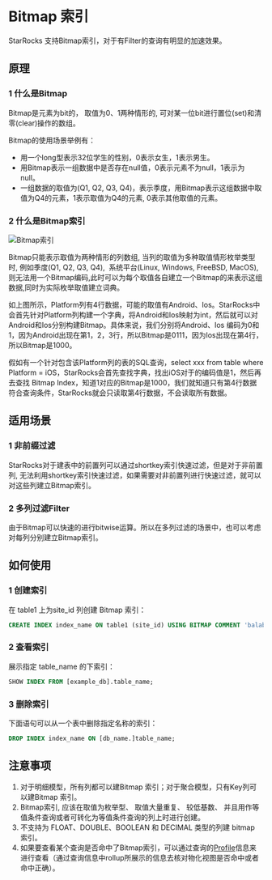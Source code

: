 # Bitmap 索引

StarRocks 支持Bitmap索引，对于有Filter的查询有明显的加速效果。

## 原理

### **1 什么是Bitmap**

Bitmap是元素为bit的， 取值为0、1两种情形的, 可对某一位bit进行置位(set)和清零(clear)操作的数组。

Bitmap的使用场景举例有：

* 用一个long型表示32位学生的性别，0表示女生，1表示男生。
* 用Bitmap表示一组数据中是否存在null值，0表示元素不为null，1表示为null。
* 一组数据的取值为(Q1, Q2, Q3, Q4)，表示季度，用Bitmap表示这组数据中取值为Q4的元素，1表示取值为Q4的元素, 0表示其他取值的元素。

### **2 什么是Bitmap索引**

![Bitmap索引](../assets/3.6.1-1.png)

Bitmap只能表示取值为两种情形的列数组, 当列的取值为多种取值情形枚举类型时, 例如季度(Q1, Q2, Q3, Q4),  系统平台(Linux, Windows, FreeBSD, MacOS), 则无法用一个Bitmap编码,此时可以为每个取值各自建立一个Bitmap的来表示这组数据,同时为实际枚举取值建立词典。

如上图所示，Platform列有4行数据，可能的取值有Android、Ios。StarRocks中会首先针对Platform列构建一个字典，将Android和Ios映射为int，然后就可以对Android和Ios分别构建Bitmap。具体来说，我们分别将Android、Ios 编码为0和1，因为Android出现在第1，2，3行，所以Bitmap是0111，因为Ios出现在第4行，所以Bitmap是1000。

假如有一个针对包含该Platform列的表的SQL查询，select xxx from table where Platform = iOS，StarRocks会首先查找字典，找出iOS对于的编码值是1，然后再去查找 Bitmap Index，知道1对应的Bitmap是1000，我们就知道只有第4行数据符合查询条件，StarRocks就会只读取第4行数据，不会读取所有数据。

## 适用场景

### **1 非前缀过滤**

StarRocks对于建表中的前置列可以通过shortkey索引快速过滤，但是对于非前置列, 无法利用shortkey索引快速过滤，如果需要对非前置列进行快速过滤，就可以对这些列建立Bitmap索引。

### **2 多列过滤Filter**

由于Bitmap可以快速的进行bitwise运算。所以在多列过滤的场景中，也可以考虑对每列分别建立Bitmap索引。

## 如何使用

### **1 创建索引**

在 table1 上为site\_id 列创建 Bitmap 索引：

~~~ SQL
CREATE INDEX index_name ON table1 (site_id) USING BITMAP COMMENT 'balabala';
~~~

### **2 查看索引**

展示指定 table\_name 的下索引：

~~~ SQL
SHOW INDEX FROM [example_db].table_name;
~~~

### **3 删除索引**

下面语句可以从一个表中删除指定名称的索引：

~~~ SQL
DROP INDEX index_name ON [db_name.]table_name;
~~~

## 注意事项

1. 对于明细模型，所有列都可以建Bitmap 索引；对于聚合模型，只有Key列可以建Bitmap 索引。
2. Bitmap索引, 应该在取值为枚举型、 取值大量重复、 较低基数、 并且用作等值条件查询或者可转化为等值条件查询的列上时进行创建。
3. 不支持为 FLOAT、DOUBLE、BOOLEAN 和 DECIMAL 类型的列建 bitmap 索引。
4. 如果要查看某个查询是否命中了Bitmap索引，可以通过查询的[Profile](https://docs.starrocks.com/zh-cn/main/administration/Query_planning#profile%E5%88%86%E6%9E%90)信息来进行查看（通过查询信息中rollup所展示的信息去核对物化视图是否命中或者命中正确）。
